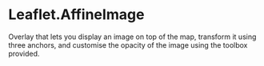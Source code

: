 # Leaflet.AffineImage
Overlay that lets you display an image on top of the map, transform it using three anchors, and customise the opacity of the image using the toolbox provided.

